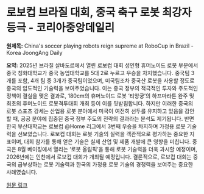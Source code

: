# 로보컵 브라질 대회, 중국 축구 로봇 최강자 등극 - 코리아중앙데일리

**원제목:** China's soccer playing robots reign supreme at RoboCup in Brazil - Korea JoongAng Daily

**요약:** 2025년 브라질 살바도르에서 열린 로보컵 대회 성인형 휴머노이드 로봇 부문에서 중국 칭화대학교가 중국 농업대학교를 5대 2로 누르고 우승을 차지했습니다.  중국팀 3개를 포함, 4개 팀 중 3개가 중국팀이었으며, 미국팀조차 중국산 로봇을 사용할 정도로 중국의 압도적인 기술력을 보여주었습니다.  이는 중국 정부의 적극적인 투자와 주도적인 정책이 결실을 맺은 결과로, 180cm의 휴머노이드 로봇 ‘티앙궁’의 하프마라톤 완주 및 최초의 휴머노이드 로봇격투대회 개최 등이 이를 뒷받침합니다.  하지만 이러한 중국의 로봇 스포츠 강세는 산업용 로봇 분야에서 미국이 여전히 선두를 유지하고 있음을 감안할 때, 공공 분야에 집중된 중국 정부 주도의 전략의 결과라는 분석도 제기됩니다.  반면 한국 부산대학교는 로보컵 @Home 리그에서 3번째 우승을 차지하며 가정용 로봇 기술력을 선보였습니다.  로보컵 대회는 로봇 기술의 실력을 객관적으로 평가하는 중요한 지표이며,  대회 참가를 통해 얻은 기술은 실제 산업 및 제품 개발에 큰 영향을 미칩니다.  중국은 8월 베이징에서 열리는 ‘로봇 올림픽’을 통해 로봇 기술력을 더욱 과시할 예정이며,  2026년에는 인천에서 로보컵 대회가 개최될 예정입니다.  결론적으로, 로보컵 대회는 중국의 급부상하는 로봇 기술력과 한국의 가정용 로봇 기술의 경쟁력을 보여주는 중요한 사례였습니다.

[원문 링크](https://koreajoongangdaily.joins.com/news/2025-07-22/sports/more/Chinas-soccer-playing-robots-reign-supreme-at-RoboCup-in-Brazil/2358409)
